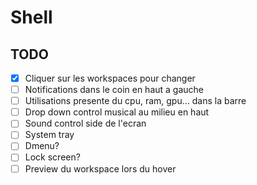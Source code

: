 # Shell

## TODO
- [x] Cliquer sur les workspaces pour changer
- [ ] Notifications dans le coin en haut a gauche
- [ ] Utilisations presente du cpu, ram, gpu... dans la barre
- [ ] Drop down control musical au milieu en haut
- [ ] Sound control side de l'ecran
- [ ] System tray
- [ ] Dmenu?
- [ ] Lock screen?
- [ ] Preview du workspace lors du hover
